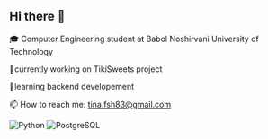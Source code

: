 ## Hi there 👋

🎓 Computer Engineering student at Babol Noshirvani University of Technology

 🔭currently working on TikiSweets project
 
 🌱learning backend developement
 
 📫 How to reach me: tina.fsh83@gmail.com

![Python](https://img.shields.io/badge/Python-3670A0?style=flat&logo=python&logoColor=red)
![PostgreSQL](https://img.shields.io/badge/PostgreSQL-316192?style=flat&logo=postgresql&logoColor=white)

